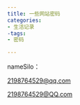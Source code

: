 ```yaml
---
title: 一些网站密码
categories: 
- 生活记录
-tags:
- 密码

---
```






nameSilo：

2198764529@qq.com

2198764529@QQ.com